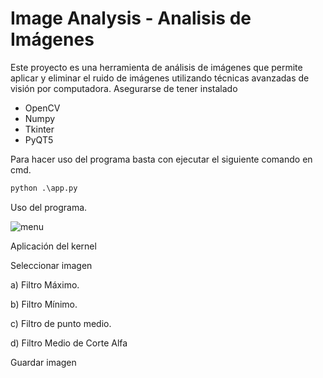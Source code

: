 # Image Analysis - Analisis de Imágenes

Este proyecto es una herramienta de análisis de imágenes que permite aplicar y eliminar el ruido de imágenes utilizando técnicas avanzadas de visión por computadora.
Asegurarse de tener instalado

- OpenCV
- Numpy
- Tkinter
- PyQT5

Para hacer uso del programa basta con ejecutar el siguiente comando en cmd.

```cmd
python .\app.py
```

Uso del programa.

![menu](https://github.com/user-attachments/assets/8cb5d2ce-94bc-4d17-a48a-e712f8303f23)


Aplicación del kernel


Seleccionar imagen


a) Filtro Máximo.

b) Filtro Mínimo.


c) Filtro de punto medio.

d) Filtro Medio de Corte Alfa

Guardar imagen




